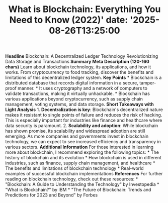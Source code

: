 ﻿---
title: "What is Blockchain: Everything You Need to Know (2022)'
date: '2025-08-26T13:25:00"
category: "Markets"
summary: ""
slug: "what is blockchain everything you need to know 2022"
source_urls:
  - "https://techncruncher.blogspot.com/2022/04/what-is-blockchain-everything-you-need.html"
seo:
  title: "What is Blockchain: Everything You Need to Know (2022) | Hash n Hedge'
  description: '"
  keywords: ["news", "markets", "brief"]
---
**Headline** Blockchain: A Decentralized Ledger Technology Revolutionizing Data Storage and Transactions  **Summary Meta Description (120-160 chars)** Learn about blockchain technology, its applications, and how it works. From cryptocurrency to food tracking, discover the benefits and limitations of this decentralized ledger system.  **Key Points**  * Blockchain is a distributed database that records digital information in a secure, tamper-proof manner. * It uses cryptography and a network of computers to validate transactions, making it virtually unhackable. * Blockchain has various applications beyond cryptocurrency, such as supply chain management, voting systems, and data storage.  **Short Takeaways with Light Analysis**  1. **Decentralization is key**: Blockchain's decentralized nature makes it resistant to single points of failure and reduces the risk of hacking. This is especially important for industries like finance and healthcare where data security is paramount. 2. **Scalability and adoption**: While blockchain has shown promise, its scalability and widespread adoption are still emerging. As more companies and governments invest in blockchain technology, we can expect to see increased efficiency and transparency in various sectors.  **Additional Information**  For those interested in learning more about blockchain, I recommend exploring the following topics:  * The history of blockchain and its evolution * How blockchain is used in different industries, such as finance, supply chain management, and healthcare * The benefits and limitations of blockchain technology * Real-world examples of successful blockchain implementations  **References**  For further reading on blockchain technology, check out these resources:  * "Blockchain: A Guide to Understanding the Technology" by Investopedia * "What is Blockchain?" by IBM * "The Future of Blockchain: Trends and Predictions for 2023 and Beyond" by Forbes 
